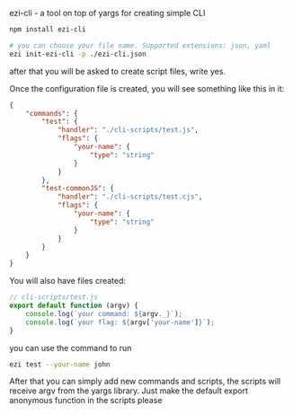 ezi-cli - a tool on top of yargs for creating simple CLI

```bash
npm install ezi-cli
```

```bash
# you can choose your file name. Supported extensions: json, yaml
ezi init-ezi-cli -p ./ezi-cli.json
```

after that you will be asked to create script files, write yes.

Once the configuration file is created, you will see something like this in it:

```json
{
    "commands": {
        "test": {
            "handler": "./cli-scripts/test.js",
            "flags": {
                "your-name": {
                    "type": "string"
                }
            }
        },
        "test-commonJS": {
            "handler": "./cli-scripts/test.cjs",
            "flags": {
                "your-name": {
                    "type": "string"
                }
            }
        }
    }
}
```

You will also have files created:

```js
// cli-scripts/test.js
export default function (argv) {
    console.log(`your command: ${argv._}`);
    console.log(`your flag: ${argv['your-name']}`);
}
```

you can use the command to run

```bash
ezi test --your-name john
```

After that you can simply add new commands and scripts, the scripts will receive argv from the yargs library. Just make the default export anonymous function in the scripts please
